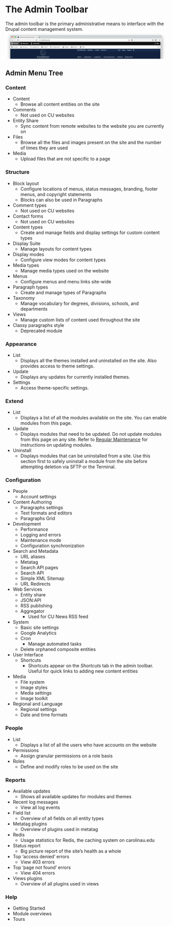 # The Admin Toolbar
The admin toolbar is the primary administrative means to interface with the Drupal content management system.
![](the-admin-toolbar/Screen%20Shot%202020-02-27%20at%202.10.32%20PM.png)

## Admin Menu Tree
### Content
- Content
	- Browse all content entities on the site
- Comments
	- Not used on CU websites
- Entity Share
	- Sync content from remote websites to the website you are currently on
- Files
	- Browse all the files and images present on the site and the number of times they are used
- Media
	- Upload files that are not specific to a page

### Structure
* Block layout
	* Configure locations of menus, status messages, branding, footer menus, and copyright statements
	* Blocks can also be used in Paragraphs
* Comment types
	* Not used on CU websites
* Contact forms
	* Not used on CU websites
* Content types
	* Create and manage fields and display settings for custom content types
* Display Suite
	* Manage layouts for content types
* Display modes
	* Configure view modes for content types
* Media types
	* Manage media types used on the website
* Menus
	* Configure menus and menu links site-wide
* Paragraph types
	* Create and manage types of Paragraphs
* Taxonomy
	* Manage vocabulary for degrees, divisions, schools, and departments
* Views
	* Manage custom lists of content used throughout the site
* Classy paragraphs style
	* Deprecated module

### Appearance
- List
	- Displays all the themes installed and uninstalled on the site. Also provides access to theme settings.
- Update
	- Displays any updates for currently installed themes.
- Settings
	- Access theme-specific settings.

### Extend
- List
	- Displays a list of all the modules available on the site. You can enable modules from this page.
- Update
	- Displays modules that need to be updated. Do not update modules from this page on any site. Refer to [Regular Maintenance](/regular-maintenance.md) for instructions on updating modules.
- Uninstall
	- Displays modules that can be uninstalled from a site. Use this section first to safely uninstall a module from the site before attempting deletion via SFTP or the Terminal.

### Configuration
- People
	- Account settings
- Content Authoring
	- Paragraphs settings
	- Text formats and editors
	- Paragraphs Grid
- Development
	- Performance
	- Logging and errors
	- Maintenance mode
	- Configuration synchronization
- Search and Metadata
	- URL aliases
	- Metatag
	- Search API pages
	- Search API
	- Simple XML Sitemap
	- URL Redirects
- Web Services
	- Entity share
	- JSON:API
	- RSS publishing
	- Aggregator
		- Used for CU News RSS feed
- System
	- Basic site settings
	- Google Analytics
	- Cron
		- Manage automated tasks
	- Delete orphaned composite entities
- User Interface
	- Shortcuts
		- Shortcuts appear on the *Shortcuts* tab in the admin toolbar. Useful for quick links to adding new content entities
- Media
	- File system
	- Image styles
	- Media settings
	- Image toolkit
- Regional and Language
	- Regional settings
	- Date and time formats

### People
- List
	- Displays a list of all the users who have accounts on the website
- Permissions
	- Assign granular permissions on a role basis
- Roles
	- Define and modify roles to be used on the site

### Reports
- Available updates
	- Shows all available updates for modules and themes
- Recent log messages
	- View all log events
- Field list
	- Overview of all fields on all entity types
- Metatag plugins
	- Overview of plugins used in metatag
- Redis
	- Usage statistics for Redis, the caching system on carolinau.edu
- Status report
	- Big picture report of the site’s health as a whole
- Top ‘access denied’ errors
	- View 403 errors
- Top ‘page not found’ errors
	- View 404 errors
- Views plugins
	- Overview of all plugins used in views

### Help
- Getting Started
- Module overviews
- Tours